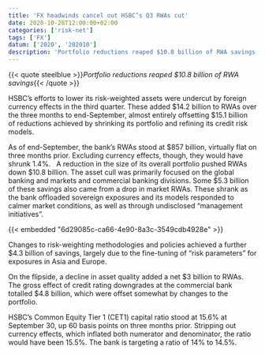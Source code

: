```yaml
---
title: 'FX headwinds cancel out HSBC’s Q3 RWAs cut'
date: 2020-10-28T12:00:00+02:00
categories: ['risk-net']
tags: ['FX']
datum: ['2020', '202010']
description: 'Portfolio reductions reaped $10.8 billion of RWA savings'
---
```


{{< quote steelblue >}}_Portfolio reductions reaped $10.8 billion of RWA savings_{{< /quote >}}

HSBC’s efforts to lower its risk-weighted assets were undercut by foreign currency effects in the third quarter. These added $14.2 billion to RWAs over the three months to end-September, almost entirely offsetting $15.1 billion of reductions achieved by shrinking its portfolio and refining its credit risk models.

As of end-September, the bank’s RWAs stood at $857 billion, virtually flat on three months prior. Excluding currency effects, though, they would have shrunk 1.4%.   A reduction in the size of its overall portfolio pushed RWAs down $10.8 billion. The asset cull was primarily focused on the global banking and markets and commercial banking divisions. Some $5.3 billion of these savings also came from a drop in market RWAs. These shrank as the bank offloaded sovereign exposures and its models responded to calmer market conditions, as well as through undisclosed “management initiatives”.

{{< embedded "6d29085c-ca66-4e90-8a3c-3549cdb4928e" >}}

Changes to risk-weighting methodologies and policies achieved a further $4.3 billion of savings, largely due to the fine-tuning of “risk parameters” for exposures in Asia and Europe.

On the flipside, a decline in asset quality added a net $3 billion to RWAs. The gross effect of credit rating downgrades at the commercial bank totalled $4.8 billion, which were offset somewhat by changes to the portfolio.

HSBC’s Common Equity Tier 1 (CET1) capital ratio stood at 15.6% at September 30, up 60 basis points on three months prior. Stripping out currency effects, which inflated both numerator and denominator, the ratio would have been 15.5%. The bank is targeting a ratio of 14% to 14.5%.

